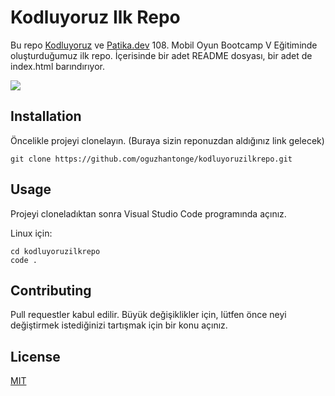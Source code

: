 # Kodluyoruz Ilk Repo
Bu repo [Kodluyoruz](https://www.kodluyoruz.org/) ve [Patika.dev](https://www.patika.dev.org/) 108. Mobil Oyun Bootcamp V Eğitiminde oluşturduğumuz ilk repo. İçerisinde bir adet README dosyası, bir adet de index.html barındırıyor.

![](https://i.hizliresim.com/fdzqvk5.PNG)

## Installation
Öncelikle projeyi clonelayın. (Buraya sizin reponuzdan aldığınız link gelecek)

``` 
git clone https://github.com/oguzhantonge/kodluyoruzilkrepo.git

```

## Usage
Projeyi cloneladıktan sonra Visual Studio Code programında açınız.

Linux için:

``` 
cd kodluyoruzilkrepo
code .
```

## Contributing

Pull requestler kabul edilir. Büyük değişiklikler için, lütfen önce neyi değiştirmek istediğinizi tartışmak için bir konu açınız.


## License

[MIT](https://choosealicense.com/licenses/mit//)